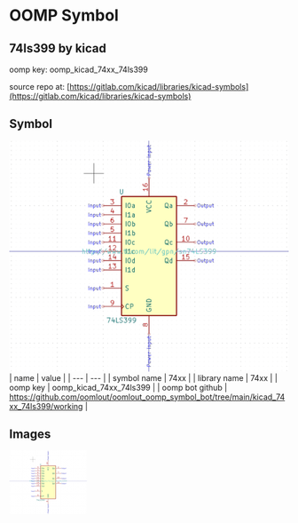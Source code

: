 # OOMP Symbol  
## 74ls399  by kicad  
  
oomp key: oomp_kicad_74xx_74ls399  
  
source repo at: [https://gitlab.com/kicad/libraries/kicad-symbols](https://gitlab.com/kicad/libraries/kicad-symbols)  
## Symbol  
  
[![working.png](working_600.png)](working.png)  
| name | value | 
| --- | --- | 
| symbol name | 74xx | 
| library name | 74xx | 
| oomp key | oomp_kicad_74xx_74ls399 | 
| oomp bot github | https://github.com/oomlout/oomlout_oomp_symbol_bot/tree/main/kicad_74xx_74ls399/working | 
## Images  
  
[![working.png](working_140.png)](working.png)  
